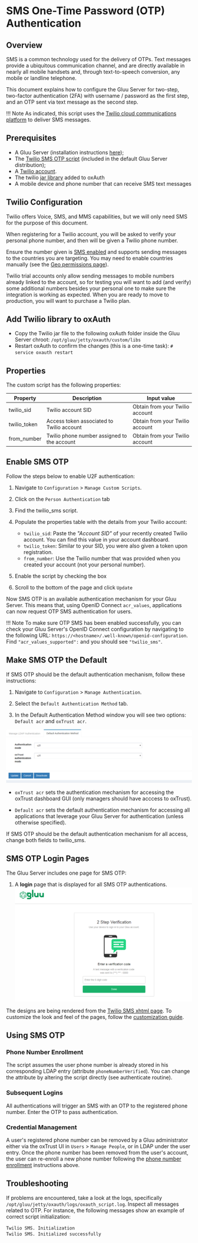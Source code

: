 # SMS One-Time Password (OTP) Authentication

## Overview 
SMS is a common technology used for the delivery of OTPs. Text messages provide a ubiquitous communication channel, and are directly available in nearly all mobile handsets and, through text-to-speech conversion, any mobile or landline telephone. 

This document explains how to configure the Gluu Server for two-step, two-factor authentication (2FA) with username / password as the first step, and an OTP sent via text message as the second step. 

!!! Note
    As indicated, this script uses the [Twilio cloud communications platform](https://www.twilio.com) to deliver SMS messages.     
    
## Prerequisites 

- A Gluu Server (installation instructions [here](../installation-guide/index.md));    
- The [Twilio SMS OTP script](https://github.com/GluuFederation/oxAuth/blob/master/Server/integrations/twilio_sms/twilio2FA.py) (included in the default Gluu Server distribution);   
- A [Twilio account](https://www.twilio.com/).     
- The twilio [jar library](http://search.maven.org/remotecontent?filepath=com/twilio/sdk/twilio/7.17.6/twilio-7.17.6.jar) added to oxAuth
- A mobile device and phone number that can receive SMS text messages
    

## Twilio Configuration

Twilio offers Voice, SMS, and MMS capabilities, but we will only need SMS for the purpose of this document. 

When registering for a Twilio account, you will be asked to verify your personal phone number, and then will be given a Twilio phone number. 

Ensure the number given is [SMS enabled](https://support.twilio.com/hc/en-us/articles/223183068-Twilio-international-phone-number-availability-and-their-capabilities) and supports sending messages to the countries you are targeting. You may need to enable countries manually (see the [Geo permissions page](https://www.twilio.com/console/sms/settings/geo-permissions)).

Twilio trial accounts only allow sending messages to mobile numbers already linked to the account, so for testing you will want to add (and verify) some additional numbers besides your personal one to make sure the integration is working as expected. When you are ready to move to production, you will want to purchase a Twilio plan.

## Add Twilio library to oxAuth

- Copy the Twilio jar file to the following oxAuth folder inside the Gluu Server chroot: `/opt/gluu/jetty/oxauth/custom/libs`     
- Restart oxAuth to confirm the changes (this is a one-time task): `# service oxauth restart`     
    
## Properties

The custom script has the following properties:    

|	Property	|	Description		| Input value     |
|-----------------------|-------------------------------|---------------|
|twilio_sid		|Twilio account SID		| Obtain from your Twilio account|
|twilio_token		|Access token associated to Twilio account| Obtain from your Twilio account|
|from_number            |Twilio phone number assigned to the account| Obtain from your Twilio account|

## Enable SMS OTP

Follow the steps below to enable U2F authentication:

1. Navigate to `Configuration` > `Manage Custom Scripts`.    

1. Click on the `Person Authentication` tab       

1. Find the twilio_sms script.

1. Populate the properties table with the details from your Twilio account:    

   -  `twilio_sid`: Paste the *"Account SID"* of your recently created Twilio account. You can find this value in your account dashboard.   
   - `twilio_token`: Similar to your SID, you were also given a token upon registration.     
   - `from_number`: Use the Twilio number that was provided when you created your account (not your personal number).      

1. Enable the script by checking the box 

1. Scroll to the bottom of the page and click `Update`

Now SMS OTP is an available authentication mechanism for your Gluu Server. This means that, using OpenID Connect `acr_values`, applications can now request OTP SMS authentication for users. 

!!! Note 
    To make sure OTP SMS has been enabled successfully, you can check your Gluu Server's OpenID Connect 
    configuration by navigating to the following URL: `https://<hostname>/.well-known/openid-configuration`. 
    Find `"acr_values_supported":` and you should see `"twilio_sms"`. 

## Make SMS OTP the Default
If SMS OTP should be the default authentication mechanism, follow these instructions: 

1. Navigate to `Configuration` > `Manage Authentication`. 

1. Select the `Default Authentication Method` tab. 

1. In the Default Authentication Method window you will see two options: `Default acr` and `oxTrust acr`. 

![u2f](../img/admin-guide/multi-factor/u2f.png)

 - `oxTrust acr` sets the authentication mechanism for accessing the oxTrust dashboard GUI (only managers should have acccess to oxTrust).    

 - `Default acr` sets the default authentication mechanism for accessing all applications that leverage your Gluu Server for authentication (unless otherwise specified).    

If SMS OTP should be the default authentication mechanism for all access, change both fields to twilio_sms.  
    
## SMS OTP Login Pages

The Gluu Server includes <!--two default login pages --> one page for SMS OTP:

<!--
1. An **enrollment** page that is displayed the first time a user is prompted for SMS OTP authentication;
[insert screenshot]                
-->

1. A **login** page that is displayed for all <!--subsequent--> SMS OTP authentications. 
![sms](../img/user-authn/sms.png)

The designs are being rendered from the [Twilio SMS xhtml page](https://github.com/GluuFederation/oxAuth/blob/master/Server/src/main/webapp/auth/twiliosms/twiliosms.xhtml). To customize the look and feel of the pages, follow the [customization guide](../operation/custom-design.md).


## Using SMS OTP

### Phone Number Enrollment

The script assumes the user phone number is already stored in his corresponding LDAP entry (attribute `phoneNumberVerified`). You can change the attribute by altering the script directly (see authenticate routine).

### Subsequent Logins
All <!--subsequent--> authentications will trigger an SMS with an OTP to the registered phone number. Enter the OTP to pass authentication. 

### Credential Management
    
A user's registered phone number can be removed by a Gluu administrator either via the oxTrust UI in `Users` > `Manage People`, or in LDAP under the user entry. Once the phone number has been removed from the user's account, the user can re-enroll a new phone number following the [phone number enrollment](#phone-number-enrollment) instructions above. 

## Troubleshooting    
If problems are encountered, take a look at the logs, specifically `/opt/gluu/jetty/oxauth/logs/oxauth_script.log`. Inspect all messages related to OTP. For instance, the following messages show an example of correct script initialization:

```
Twilio SMS. Initialization
Twilio SMS. Initialized successfully
```
